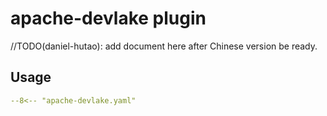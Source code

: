 # apache-devlake plugin

//TODO(daniel-hutao): add document here after Chinese version be ready.

## Usage

``` yaml
--8<-- "apache-devlake.yaml"
```
